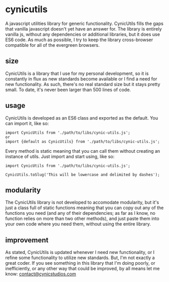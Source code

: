 # cynicutils
A javascript utilities library for generic functionality. CynicUtils fills the gaps that vanilla javascript doesn't yet have an answer for.
The library is entirely vanilla js, without any dependencies or additional libraries, but it does use ES6 code. As much as possible, I try to keep the library cross-browser compatible for all of the evergreen browsers.

## size
CynicUtils is a library that I use for my personal development, so it is constantly in flux as new standards become available or I find a need for new functionality. As such, there's no real standard size but it stays pretty small. To date, it's never been larger than 500 lines of code.

## usage
CynicUtils is developed as an ES6 class and exported as the default. You can import it, like so:
```
import CynicUtils from './path/to/libs/cynic-utils.js';
or
import {default as CynicUtils} from './path/to/libs/cynic-utils.js';
```
Every method is static meaning that you can call them without creating an instance of utils. Just import and start using, like so:

```
import CynicUtils from './path/to/libs/cynic-utils.js';

CynicUtils.toSlug('This will be lowercase and delimited by dashes');
```

## modularity
The CynicUtils library is not developed to accomodate modularity, but it's just a class full of static functions meaning that you can copy out any of the functions you need (and any of their dependencies; as far as I know, no function relies on more than two other methods), and just paste them into your own code where you need them, without using the entire library.

## improvement
As stated, CynicUtils is updated whenever I need new functionality, or I refine some functionality to utilize new standards. But, I'm not exactly a great coder. If you see something in this library that I'm doing poorly, or inefficiently, or any other way that could be improved, by all means let me know: contact@cynicstudios.com